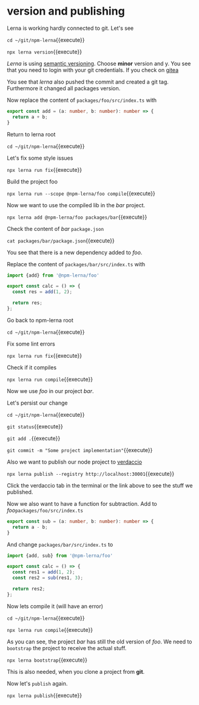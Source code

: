 # version and publishing

Lerna is working hardly connected to git. Let's see

`cd ~/git/npm-lerna`{{execute}}

`npx lerna version`{{execute}}

*Lerna* is using [semantic versioning](https://semver.org/).
Choose **minor** version and y.
You see that you need to login with your git credentials.
If you check on
[gitea](
    https://[[HOST_SUBDOMAIN]]-30002-[[KATACODA_HOST]].environments.katacoda.com/)

You see that *lerna* also pushed the commit and created a git tag.
Furthermore it changed all packages version.

Now replace the content of `packages/foo/src/index.ts` with

```ts
export const add = (a: number, b: number): number => {
  return a + b;
}

```

Return to lerna root

`cd ~/git/npm-lerna`{{execute}}

Let's fix some style issues

`npx lerna run fix`{{execute}}

Build the project foo

`npx lerna run --scope @npm-lerna/foo compile`{{execute}}

Now we want to use the compiled lib in the *bar* project.

`npx lerna add @npm-lerna/foo packages/bar`{{execute}}

Check the content of *bar* `package.json`

`cat packages/bar/package.json`{{execute}}

You see that there is a new dependency added to *foo*.

Replace the content of `packages/bar/src/index.ts` with

```ts
import {add} from '@npm-lerna/foo'

export const calc = () => {
  const res = add(1, 2);

  return res;
};

```

Go back to npm-lerna root

`cd ~/git/npm-lerna`{{execute}}

Fix some lint errors

`npx lerna run fix`{{execute}}

Check if it compiles

`npx lerna run compile`{{execute}}

Now we use *foo* in our project *bar*.

Let's persist our change

`cd ~/git/npm-lerna`{{execute}}

`git status`{{execute}}

`git add .`{{execute}}

`git commit -m "Some project implementation"`{{execute}}

Also we want to publish our node project to
[verdaccio](
  https://[[HOST_SUBDOMAIN]]-30001-[[KATACODA_HOST]].environments.katacoda.com/)

`npx lerna publish --registry http://localhost:30001`{{execute}}

Click the verdaccio tab in the terminal or the link above to see the stuff we published.

Now we also want to have a function for subtraction.
Add to *foo*`packages/foo/src/index.ts`

```ts
export const sub = (a: number, b: number): number => {
  return a - b;
}

```

And change `packages/bar/src/index.ts` to

```ts
import {add, sub} from '@npm-lerna/foo'

export const calc = () => {
  const res1 = add(1, 2);
  const res2 = sub(res1, 3);

  return res2;
};

```

Now lets compile it (will have an error)

`cd ~/git/npm-lerna`{{execute}}

`npx lerna run compile`{{execute}}

As you can see, the project *bar* has still the old version of *foo*.
We need to `bootstrap` the project to receive the actual stuff.

`npx lerna bootstrap`{{execute}}

This is also needed, when you clone a project from **git**.

Now let's `publish` again.

`npx lerna publish`{{execute}}
